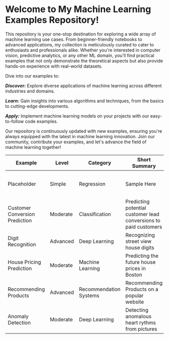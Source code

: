 # **Welcome to My Machine Learning Examples Repository!**

This repository is your one-stop destination for exploring a wide array of machine learning use cases. From beginner-friendly notebooks to advanced applications, my collection is meticulously curated to cater to enthusiasts and professionals alike. Whether you're interested in computer vision, predictive analytics, or any other ML domain, you'll find practical examples that not only demonstrate the theoretical aspects but also provide hands-on experience with real-world datasets.

Dive into our examples to:

***Discover:*** Explore diverse applications of machine learning across different industries and domains.

***Learn:*** Gain insights into various algorithms and techniques, from the basics to cutting-edge developments.

***Apply:*** Implement machine learning models on your projects with our easy-to-follow code examples.

Our repository is continuously updated with new examples, ensuring you're always equipped with the latest in machine learning innovation. Join our community, contribute your examples, and let's advance the field of machine learning together!

| Example | Level | Category | Short Summary | Link |
|---------|-------|----------|---------------|------|
| Placeholder | Simple | Regression | Sample Here | [Repo Link](Link Here)|
| Customer Conversion Prediction | Moderate| Classification | Predicting potential customer lead conversions to paid customers | [Repo Link](Classification-Customer-Conversion-Prediction) |
| Digit Recognition | Advanced | Deep Learning | Recognizing street view house digits | [Repo Link](DeepLearning-Digit-Recognition)|
| House Pricing Prediction | Moderate | Machine Learning | Predicting the future house prices in Boston | [Repo Link](MachineLearning-Housing-Price-Prediction) |
| Recommending Products | Advanced | Recommendation Systems | Recommending Products on a popular website | [Repo Link](RecommendationSystems-Products) |
| Anomaly Detection | Moderate | Deep Learning | Detecting anomalous heart rythms from pictures | [Repo Link](AnomalyDetection-HeartEKG)